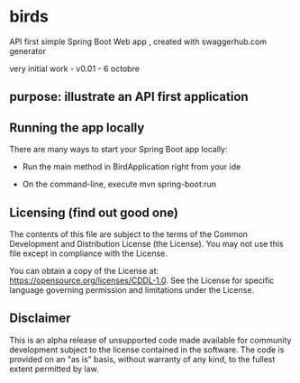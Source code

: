 # birds
API first simple Spring Boot Web app , created with swaggerhub.com generator

very initial work - v0.01 - 6 octobre

<!-- toc -->

<!-- tocstop -->

## purpose: illustrate an API first application

## Running the app locally

There are many ways to start your Spring Boot app locally:

- Run the main method in BirdApplication right from your ide

- On the command-line, execute mvn spring-boot:run

## Licensing (find out good one)

The contents of this file are subject to the terms of the Common Development and Distribution License (the License). You may not use this file except in compliance with the License.

You can obtain a copy of the License at: https://opensource.org/licenses/CDDL-1.0. See the License for specific language governing permission and limitations under the License.

## Disclaimer

This is an alpha release of unsupported code made available for community development subject to the license contained in the software. The code is provided on an "as is" basis, without warranty of any kind, to the fullest extent permitted by law.
